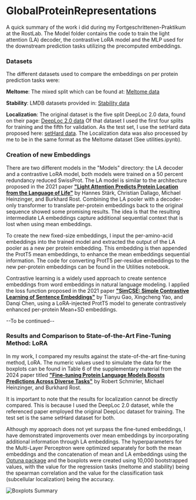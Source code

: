 # GlobalProteinRepresentations

A quick summary of the work i did during my Fortgeschrittenen-Praktikum at the RostLab. The Model folder contains the code to train the light attention (LA) decoder, the contrastive LoRA model and the MLP used for the downstream prediction tasks utilizing the precomputed embeddings.

### Datasets

The different datasets used to compare the embeddings on per protein prediction tasks were: <br />

**Meltome**: The mixed split which can be found at: [Meltome data](https://github.com/J-SNACKKB/FLIP/tree/main/splits/meltome) <br />

**Stability**: LMDB datasets provided in: [Stability data](https://github.com/songlab-cal/tape?tab=readme-ov-file#lmdb-data) <br /> 

**Localization**: The original dataset is the five split DeepLoc 2.0 data, found on their page: [DeepLoc 2.0 data](https://services.healthtech.dtu.dk/services/DeepLoc-2.0/) 
              Of that dataset I used the first four splits for training and the fifth for validation. As the test set, I use the setHard data
              proposed here: [setHard data](https://github.com/HannesStark/protein-localization/tree/master/data_files). The Localization data was also processed by me to be in the same format
              as the Meltome dataset (See utilities.ipynb). <br />

### Creation of new Embeddings

There are two different models in the "Models" directory: the LA decoder and a contrastive LoRA model, both models were trained on a 50 percent redundancy reduced SwissProt. The LA model is similar to the architecture proposed in the 2021 paper [**"Light Attention Predicts Protein Location from the Language of Life"**](https://www.biorxiv.org/content/10.1101/2021.04.25.441334v1) by Hannes Stärk, Christian Dallago, Michael Heinzinger, and Burkhard Rost. Combining the LA pooler with a decoder-only transformer to translate per-protein embeddings back to the original sequence showed some promising results. The idea is that the resulting intermediate LA embeddings capture additional sequential context that is lost when using mean embeddings.

To create the new fixed-size embeddings, I input the per-amino-acid embeddings into the trained model and extracted the output of the LA pooler as a new per protein embedding. This embedding is then appended the ProtT5 mean embeddings, to enhance the mean embeddings sequential information. The code for converting ProtT5 per-residue embeddings to the new per-protein embeddings can be found in the Utilities notebook.

Contrastive learning is a widely used approach to create sentence embeddings from word embeddings in natural language modeling. I applied the loss function proposed in the 2021 paper [**"SimCSE: Simple Contrastive Learning of Sentence Embeddings"**](https://arxiv.org/abs/2104.08821) by Tianyu Gao, Xingcheng Yao, and Danqi Chen, using a LoRA-injected ProtT5 model to generate contrastively enhanced per-protein Mean+SD embeddings. 

--To be continued--





### Results and Comparison to State-of-the-Art Fine-Tuning Method: LoRA

In my work, I compared my results against the state-of-the-art fine-tuning method, LoRA. The numeric values used to simulate the data for the boxplots can be found in Table 6 of the supplementary material from the 2024 paper titled [**"Fine-tuning Protein Language Models Boosts Predictions Across Diverse Tasks"**](https://www.nature.com/articles/s41467-024-51844-2) by Robert Schmirler, Michael Heinzinger, and Burkhard Rost.

It is important to note that the results for localization cannot be directly compared. This is because I used the DeepLoc 2.0 dataset, while the referenced paper employed the original DeepLoc dataset for training. The test set is the same setHard dataset for both.

Although my approach does not yet surpass the fine-tuned embeddings, I have demonstrated improvements over mean embeddings by incorporating additional information through LA embeddings. The hyperparameters for the Multi-Layer Perceptron were optimized separately for both the mean embeddings and the concatenation of mean and LA embeddings using the [Optuna package](https://optuna.readthedocs.io/en/stable/) and the boxplots were created using 10,000 bootstrapped values, with the value for the regression tasks (meltome and stability) being the spearman correlation and the value for the classification task (subcellular localization) being the accuracy. 

![Boxplots Summary](https://github.com/user-attachments/assets/528ac9f1-d305-43f9-8436-dd744526a986)

